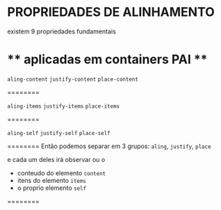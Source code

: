 # PROPRIEDADES DE ALINHAMENTO
existem 9 propriedades fundamentais

# ** aplicadas em containers PAI **
`aling-content`
`justify-content`
`place-content`

========

`aling-items`
`justify-items`
`place-items`

========

`aling-self`
`justify-self`
`place-self`

========
Então podemos separar em 3 grupos:
`aling`, `justify`, `place`

e cada um deles irá observar ou o
- conteudo do elemento `content`
- itens do elemento `items`
- o proprio elemento `self`

========